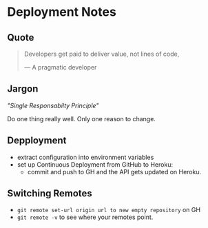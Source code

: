 # Deployment Notes

## Quote

> Developers get paid to deliver value, not lines of code,
>
> &mdash; A pragmatic developer

## Jargon

_"Single Responsabilty Principle"_

Do one thing really well. Only one reason to change.

## Depployment

- extract configuration into environment variables
- set up Continuous Deployment from GitHub to Heroku:
    - commit and push to GH and the API gets updated on Heroku.



## Switching Remotes

- `git remote set-url origin url to new empty repository` on GH
- `git remote -v` to see where your remotes point. 